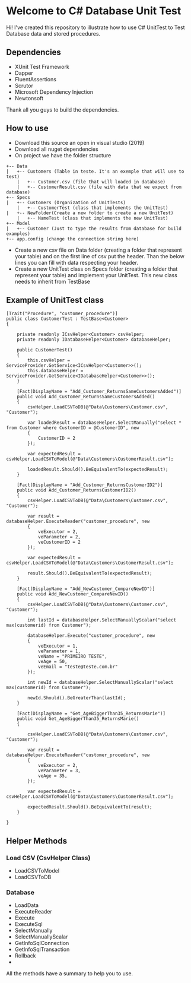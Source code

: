 ﻿# Welcome to C# Database Unit Test

Hi! I've created this repository to illustrate how to use C# UnitTest to Test Database data and stored procedures.

## Dependencies

 - XUnit Test Framework
 - Dapper
 - FluentAssertions
 - Scrutor
 - Microsoft Dependency Injection
 - Newtonsoft
 
Thank all you guys to build the dependencies.

## How to use

 - Download this source an open in visual studio (2019)
 - Download all nuget dependencies
 - On project we have the folder structure
```
+-- Data
|   +-- Customers (Table in teste. It's an exemple that will use to test)
    |	+-- Customer.csv (file that will loaded in database)
    |	+-- CustomerResult.csv (file with data that we expect from database)
+-- Specs
|   +-- Customers (Organization of UnitTests)
	|   +-- CustomerTest (class that implements the UnitTest)
|   +-- NewFolder(Create a new folder to create a new UnitTest)
	|   +-- NameTest (class that implements the new UnitTest)	
+-- Model
|   +-- Customer (Just to type the results from database for build examples)
+-- app.config (change the connection string here)
```
 - Create a new csv file on Data folder (creating a folder that represent your table) and on the first line of csv put the header. Than the below lines you can fill with data respecting your header.
 - Create a new UnitTest class on Specs folder (creating a folder that represent your table) and implement your UnitTest. This new class needs to inherit from TestBase<T>

## Example of UnitTest class

    [Trait("Procedure", "customer_procedure")]
    public class CustomerTest : TestBase<Customer>
    {

        private readonly ICsvHelper<Customer> csvHelper;
        private readonly IDatabaseHelper<Customer> databaseHelper;

        public CustomerTest()
        {
            this.csvHelper = ServiceProvider.GetService<ICsvHelper<Customer>>();
            this.databaseHelper = ServiceProvider.GetService<IDatabaseHelper<Customer>>();
        }

        [Fact(DisplayName = "Add_Customer_ReturnsSameCustomersAdded")]
        public void Add_Customer_ReturnsSameCustomersAdded()
        {
            csvHelper.LoadCSVToDB(@"Data\Customers\Customer.csv", "Customer");

            var loadedResult = databaseHelper.SelectManually("select * from Customer where CustomerID = @CustomerID", new
            {
                CustomerID = 2
            });

            var expectedResult = csvHelper.LoadCSVToModel(@"Data\Customers\CustomerResult.csv");

            loadedResult.Should().BeEquivalentTo(expectedResult);
        }

        [Fact(DisplayName = "Add_Customer_ReturnsCustomerID2")]
        public void Add_Customer_ReturnsCustomerID2()
        {
            csvHelper.LoadCSVToDB(@"Data\Customers\Customer.csv", "Customer");

            var result = databaseHelper.ExecuteReader("customer_procedure", new
            {
                veExecutor = 2,
                veParameter = 2,
                veCustomerID = 2
            });

            var expectedResult = csvHelper.LoadCSVToModel(@"Data\Customers\CustomerResult.csv");

            result.Should().BeEquivalentTo(expectedResult);
        }

        [Fact(DisplayName = "Add_NewCustomer_CompareNewID")]
        public void Add_NewCustomer_CompareNewID()
        {
            csvHelper.LoadCSVToDB(@"Data\Customers\Customer.csv", "Customer");

            int lastId = databaseHelper.SelectManuallyScalar("select max(customerid) from Customer");

            databaseHelper.Execute("customer_procedure", new
            {
                veExecutor = 1,
                veParameter = 1,
                veName = "PRIMEIRO TESTE",
                veAge = 50,
                veEmail = "teste@teste.com.br"
            });

            int newId = databaseHelper.SelectManuallyScalar("select max(customerid) from Customer");

            newId.Should().BeGreaterThan(lastId);
        }

        [Fact(DisplayName = "Get_AgeBiggerThan35_ReturnsMarie")]
        public void Get_AgeBiggerThan35_ReturnsMarie()
        {          

            csvHelper.LoadCSVToDB(@"Data\Customers\Customer.csv", "Customer");

            var result = databaseHelper.ExecuteReader("customer_procedure", new
            {
                veExecutor = 2,
                veParameter = 3,
                veAge = 35,
            });

            var expectedResult = csvHelper.LoadCSVToModel(@"Data\Customers\CustomerResult.csv");

            expectedResult.Should().BeEquivalentTo(result);
        }

    }

## Helper Methods

### Load CSV (CsvHelper Class)

- LoadCSVToModel
- LoadCSVToDB

### Database
- LoadData
- ExecuteReader
- Execute
- ExecuteSql
- SelectManually
- SelectManuallyScalar
- GetInfoSqlConnection
- GetInfoSqlTransaction
- Rollback
- 
All the methods have a summary to help you to use.
